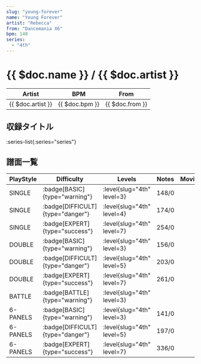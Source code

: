 ```yaml
---
slug: "young-forever"
name: "Young Forever"
artist: "Rebecca"
from: "Dancemania X6"
bpm: 140
series:
  - "4th"
---
```


# {{ $doc.name }} / {{ $doc.artist }}

|Artist|BPM|From|
|------|---|----|
|{{ $doc.artist }}|{{ $doc.bpm }}|{{ $doc.from }}|

## 収録タイトル

:series-list{:series="series"}

## 譜面一覧

|PlayStyle|Difficulty|Levels|Notes|Movie|
|---------|----------|------|-----|-----|
|SINGLE| :badge[BASIC]{type="warning"}|<div class="field is-grouped is-grouped-multiline"> :level{slug="4th" level=3}</div>|148/0||
|SINGLE| :badge[DIFFICULT]{type="danger"}|<div class="field is-grouped is-grouped-multiline"> :level{slug="4th" level=4}</div>|174/0||
|SINGLE| :badge[EXPERT]{type="success"}|<div class="field is-grouped is-grouped-multiline"> :level{slug="4th" level=7}</div>|254/0||
|DOUBLE| :badge[BASIC]{type="warning"}|<div class="field is-grouped is-grouped-multiline"> :level{slug="4th" level=3}</div>|156/0||
|DOUBLE| :badge[DIFFICULT]{type="danger"}|<div class="field is-grouped is-grouped-multiline"> :level{slug="4th" level=5}</div>|203/0||
|DOUBLE| :badge[EXPERT]{type="success"}|<div class="field is-grouped is-grouped-multiline"> :level{slug="4th" level=7}</div>|261/0||
|BATTLE| :badge[BATTLE]{type="warning"}|<div class="field is-grouped is-grouped-multiline"> :level{slug="4th" level=3}</div>|||
|6-PANELS| :badge[BASIC]{type="warning"}|<div class="field is-grouped is-grouped-multiline"> :level{slug="4th" level=3}</div>|141/0||
|6-PANELS| :badge[DIFFICULT]{type="danger"}|<div class="field is-grouped is-grouped-multiline"> :level{slug="4th" level=5}</div>|197/0||
|6-PANELS| :badge[EXPERT]{type="success"}|<div class="field is-grouped is-grouped-multiline"> :level{slug="4th" level=7}</div>|336/0||
